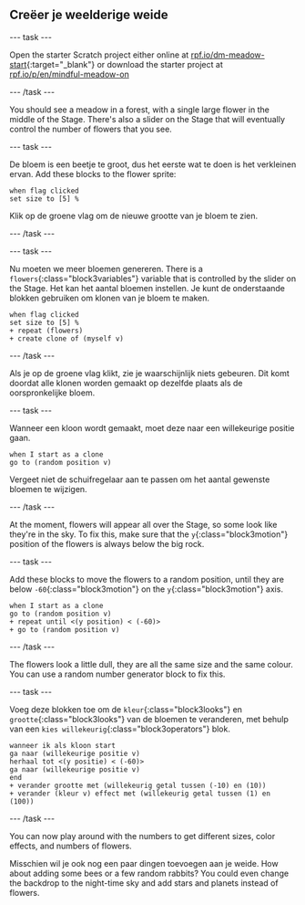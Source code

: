 ## Creëer je weelderige weide

--- task ---

Open the starter Scratch project either online at [rpf.io/dm-meadow-start](https://rpf.io/dm-meadow-start){:target="_blank"} or download the starter project at [rpf.io/p/en/mindful-meadow-on](https://rpf.io/p/en/mindful-meadow-go)

--- /task ---

You should see a meadow in a forest, with a single large flower in the middle of the Stage. There's also a slider on the Stage that will eventually control the number of flowers that you see.

--- task ---

De bloem is een beetje te groot, dus het eerste wat te doen is het verkleinen ervan. Add these blocks to the flower sprite:

```blocks3
when flag clicked
set size to [5] %
```

Klik op de groene vlag om de nieuwe grootte van je bloem te zien.

--- /task ---

--- task ---

Nu moeten we meer bloemen genereren. There is a `flowers`{:class="block3variables"} variable that is controlled by the slider on the Stage. Het kan het aantal bloemen instellen. Je kunt de onderstaande blokken gebruiken om klonen van je bloem te maken.

```blocks3
when flag clicked
set size to [5] %
+ repeat (flowers)
+ create clone of (myself v)
```

--- /task ---

Als je op de groene vlag klikt, zie je waarschijnlijk niets gebeuren. Dit komt doordat alle klonen worden gemaakt op dezelfde plaats als de oorspronkelijke bloem.

--- task ---

Wanneer een kloon wordt gemaakt, moet deze naar een willekeurige positie gaan.

```blocks3
when I start as a clone
go to (random position v)
```

Vergeet niet de schuifregelaar aan te passen om het aantal gewenste bloemen te wijzigen.

--- /task ---

At the moment, flowers will appear all over the Stage, so some look like they're in the sky. To fix this, make sure that the `y`{:class="block3motion"} position of the flowers is always below the big rock.

--- task ---

Add these blocks to move the flowers to a random position, until they are below `-60`{:class="block3motion"} on the `y`{:class="block3motion"} axis.

```blocks3
when I start as a clone
go to (random position v)
+ repeat until <(y position) < (-60)>
+ go to (random position v)
```

--- /task ---

The flowers look a little dull, they are all the same size and the same colour. You can use a random number generator block to fix this.

--- task ---

Voeg deze blokken toe om de `kleur`{:class="block3looks"} en `grootte`{:class="block3looks"} van de bloemen te veranderen, met behulp van een `kies willekeurig`{:class="block3operators"} blok.

```blocks3
wanneer ik als kloon start
ga naar (willekeurige positie v)
herhaal tot <(y positie) < (-60)>
ga naar (willekeurige positie v)
end
+ verander grootte met (willekeurig getal tussen (-10) en (10))
+ verander (kleur v) effect met (willekeurig getal tussen (1) en (100))
```

--- /task ---

You can now play around with the numbers to get different sizes, color effects, and numbers of flowers.

Misschien wil je ook nog een paar dingen toevoegen aan je weide. How about adding some bees or a few random rabbits? You could even change the backdrop to the night-time sky and add stars and planets instead of flowers.





